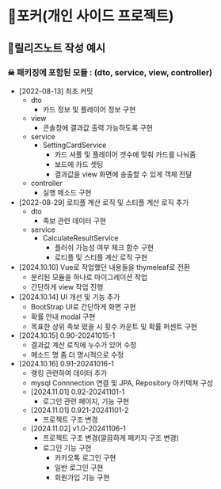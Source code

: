 # 🤡포커(개인 사이드 프로젝트)

## 📝릴리즈노트 작성 예시
### ☠ 패키징에 포함된 모듈 : (dto, service, view, controller)
- [2022-08-13] 최초 커밋
    - dto
        - 카드 정보 및 플레이어 정보 구현
    - view
        - 콘솔창에 결과값 출력 가능하도록 구현
    - service
        - SettingCardService
            - 카드 셔플 및 플레이어 갯수에 맞춰 카드를 나눠줌
            - 보드에 카드 셋팅
            - 결과값을 view 화면에 송출할 수 있게 객체 전달
    - controller
        - 실행 메소드 구현
- [2022-08-29] 로티플 계산 로직 및 스티플 계산 로직 추가
    - dto
        - 족보 관련 데이터 구현
    - service
        - CalculateResultService
            - 플러쉬 가능성 여부 체크 함수 구현
            - 로티플 및 스티플 계산 로직 구현
- [2024.10.10] Vue로 작업했던 내용들을 thymeleaf로 전환
    - 분리된 모듈을 하나로 마이그레이션 작업
    - 간단하게 view 작업 진행
- [2024.10.14] UI 개선 및 기능 추가
    - BootStrap UI로 간단하게 화면 구현
    - 확률 안내 modal 구현
    - 목표한 상위 족보 떴을 시 횟수 카운트 및 확률 퍼센트 구현
- [2024.10.15] 0.90-20241015-1
    - 결과값 계산 로직에 누수가 있어 수정
    - 메소드 명 좀 더 명시적으로 수정
- [2024.10.16] 0.91-20241016-1
    - 랭킹 관련하여 데이터 추가
    - mysql Connnection 연결 및 JPA, Repository 아키텍쳐 구성
  - [2024.11.01] 0.92-20241101-1
    - 로그인 관련 페이지, 기능 구현 
  - [2024.11.01] 0.921-20241101-2
      - 프로젝트 구조 변경 
  - [2024.11.02] v1.0-20241106-1
      - 프로젝트 구조 변경(깔끔하게 패키지 구조 변경)
      - 로그인 기능 구현
        - 카카오톡 로그인 구현
        - 일반 로그인 구현
        - 회원가입 기능 구현